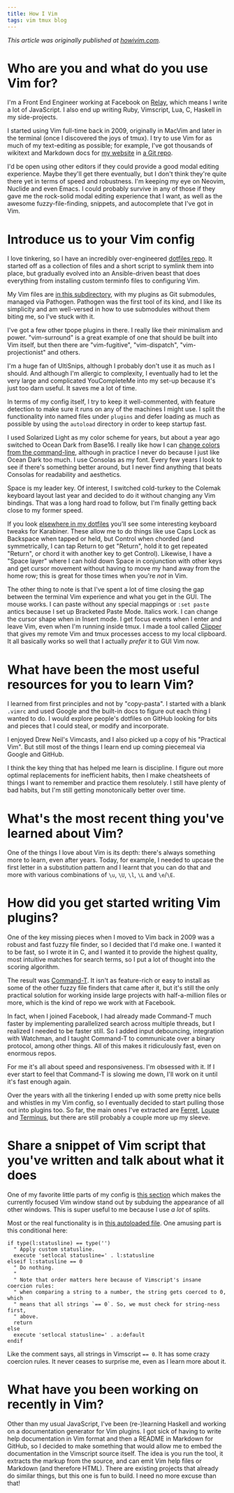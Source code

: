 ```yaml
---
title: How I Vim
tags: vim tmux blog
---
```


_This article was originally published at [howivim.com](http://howivim.com/2016/wincent/)._

# Who are you and what do you use Vim for?

I'm a Front End Engineer working at Facebook on [Relay](http://facebook.github.io/relay/), which means I write a lot of JavaScript. I also end up writing Ruby, Vimscript, Lua, C, Haskell in my side-projects.

I started using Vim full-time back in 2009, originally in MacVim and later in the terminal (once I discovered the joys of tmux). I try to use Vim for as much of my text-editing as possible; for example, I've got thousands of wikitext and Markdown docs for [my website](https://wincent.dev/) in [a Git repo](https://github.com/wincent/masochist/tree/content/content).

I'd be open using other editors if they could provide a good modal editing experience. Maybe they'll get there eventually, but I don't think they're quite there yet in terms of speed and robustness. I'm keeping my eye on Neovim, Nuclide and even Emacs. I could probably survive in any of those if they gave me the rock-solid modal editing experience that I want, as well as the awesome fuzzy-file-finding, snippets, and autocomplete that I've got in Vim.

# Introduce us to your Vim config

I love tinkering, so I have an incredibly over-engineered [dotfiles repo](https://github.com/wincent/wincent). It started off as a collection of files and a short script to symlink them into place, but gradually evolved into an Ansible-driven beast that does everything from installing custom terminfo files to configuring Vim.

My Vim files are [in this subdirectory](https://github.com/wincent/wincent/tree/master/roles/dotfiles/files/.vim), with my plugins as Git submodules, managed via Pathogen. Pathogen was the first tool of its kind, and I like its simplicity and am well-versed in how to use submodules without them biting me, so I've stuck with it.

I've got a few other tpope plugins in there. I really like their minimalism and power. "vim-surround" is a great example of one that should be built into Vim itself, but then there are "vim-fugitive", "vim-dispatch", "vim-projectionist" and others.

I'm a huge fan of UltiSnips, although I probably don't use it as much as I should. And although I'm allergic to complexity, I eventually had to let the very large and complicated YouCompleteMe into my set-up because it's just too darn useful. It saves me a lot of time.

In terms of my config itself, I try to keep it well-commented, with feature detection to make sure it runs on any of the machines I might use. I split the functionality into named files under `plugins` and defer loading as much as possible by using the `autoload` directory in order to keep startup fast.

I used Solarized Light as my color scheme for years, but about a year ago switched to Ocean Dark from Base16. I really like how I can [change colors from the command-line](https://github.com/wincent/wincent/blob/master/roles/dotfiles/files/.shells/colors), although in practice I never do because I just like Ocean Dark too much. I use Consolas as my font. Every few years I look to see if there's something better around, but I never find anything that beats Consolas for readability and aesthetics.

Space is my leader key. Of interest, I switched cold-turkey to the Colemak keyboard layout last year and decided to do it without changing any Vim bindings. That was a long hard road to follow, but I'm finally getting back close to my former speed.

If you look [elsewhere in my dotfiles](https://github.com/wincent/wincent/tree/master/roles/keyboard/files) you'll see some interesting keyboard tweaks for Karabiner. These allow me to do things like use Caps Lock as Backspace when tapped or held, but Control when chorded (and symmetrically, I can tap Return to get "Return", hold it to get repeated "Return", or chord it with another key to get Control). Likewise, I have a "Space layer" where I can hold down Space in conjunction with other keys and get cursor movement without having to move my hand away from the home row; this is great for those times when you're _not_ in Vim.

The other thing to note is that I've spent a lot of time closing the gap between the terminal Vim experience and what you get in the GUI. The mouse works. I can paste without any special mappings or `:set paste` antics because I set up Bracketed Paste Mode. Italics work. I can change the cursor shape when in Insert mode. I get focus events when I enter and leave Vim, even when I'm running inside tmux. I made a tool called [Clipper](https://github.com/wincent/clipper) that gives my remote Vim and tmux processes access to my local clipboard. It all basically works so well that I actually _prefer_ it to GUI Vim now.

# What have been the most useful resources for you to learn Vim?

I learned from first principles and not by "copy-pasta". I started with a blank `.vimrc` and used Google and the built-in docs to figure out each thing I wanted to do. I would explore people's dotfiles on GitHub looking for bits and pieces that I could steal, or modify and incorporate.

I enjoyed Drew Neil's Vimcasts, and I also picked up a copy of his "Practical Vim". But still most of the things I learn end up coming piecemeal via Google and GitHub.

I think the key thing that has helped me learn is discipline. I figure out more optimal replacements for inefficient habits, then I make cheatsheets of things I want to remember and practice them resolutely. I still have plenty of bad habits, but I'm still getting monotonically better over time.

# What's the most recent thing you've learned about Vim?

One of the things I love about Vim is its depth: there's always something more to learn, even after years. Today, for example, I needed to upcase the first letter in a substitution pattern and I learnt that you can do that and more with various combinations of `\u`, `\U`, `\l`, `\L` and `\e`/`\E`.

# How did you get started writing Vim plugins?

One of the key missing pieces when I moved to Vim back in 2009 was a robust and fast fuzzy file finder, so I decided that I'd make one. I wanted it to be fast, so I wrote it in C, and I wanted it to provide the highest quality, most intuitive matches for search terms, so I put a lot of thought into the scoring algorithm.

The result was [Command-T](https://github.com/wincent/command-t). It isn't as feature-rich or easy to install as some of the other fuzzy file finders that came after it, but it's still the only practical solution for working inside large projects with half-a-million files or more, which is the kind of repo we work with at Facebook.

In fact, when I joined Facebook, I had already made Command-T much faster by implementing parallelized search across multiple threads, but I realized I needed to be faster still. So I added input debouncing, integration with Watchman, and I taught Command-T to communicate over a binary protocol, among other things. All of this makes it ridiculously fast, even on enormous repos.

For me it's all about speed and responsiveness. I'm obsessed with it. If I ever start to feel that Command-T is slowing me down, I'll work on it until it's fast enough again.

Over the years with all the tinkering I ended up with some pretty nice bells and whistles in my Vim config, so I eventually decided to start pulling those out into plugins too. So far, the main ones I've extracted are [Ferret](https://github.com/wincent/ferret), [Loupe](https://github.com/wincent/loupe) and [Terminus](https://github.com/wincent/terminus), but there are still probably a couple more up my sleeve.

# Share a snippet of Vim script that you've written and talk about what it does

One of my favorite little parts of my config is [this section](https://github.com/wincent/wincent/blob/65b500270b1167454bf996f2abd1d803df894aee/roles/dotfiles/files/.vim/plugin/autocmds.vim#L12-L23) which makes the currently focused Vim window stand out by subduing the appearance of all other windows. This is super useful to me because I use _a lot_ of splits.

Most or the real functionality is in [this autoloaded file](https://github.com/wincent/wincent/blob/65b500270b1167454bf996f2abd1d803df894aee/roles/dotfiles/files/.vim/autoload/autocmds.vim). One amusing part is this conditional here:

    if type(l:statusline) == type('')
      " Apply custom statusline.
      execute 'setlocal statusline=' . l:statusline
    elseif l:statusline == 0
      " Do nothing.
      "
      " Note that order matters here because of Vimscript's insane coercion rules:
      " when comparing a string to a number, the string gets coerced to 0, which
      " means that all strings `== 0`. So, we must check for string-ness first,
      " above.
      return
    else
      execute 'setlocal statusline=' . a:default
    endif

Like the comment says, all strings in Vimscript `== 0`. It has some crazy coercion rules. It never ceases to surprise me, even as I learn more about it.

# What have you been working on recently in Vim?

Other than my usual JavaScript, I've been (re-)learning Haskell and working on a documentation generator for Vim plugins. I got sick of having to write help documentation in Vim format and then a README in Markdown for GitHub, so I decided to make something that would allow me to embed the documentation in the Vimscript source itself. The idea is you run the tool, it extracts the markup from the source, and can emit Vim help files or Markdown (and therefore HTML). There are existing projects that already do similar things, but this one is fun to build. I need no more excuse than that!
